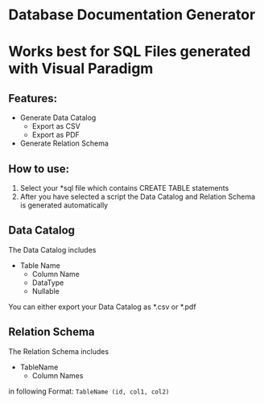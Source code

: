 # Database Documentation Generator

# Works best for SQL Files generated with Visual Paradigm

## Features:
- Generate Data Catalog
  - Export as CSV
  - Export as PDF
- Generate Relation Schema

## How to use:

1. Select your *sql file which contains CREATE TABLE statements
2. After you have selected a script the Data Catalog and Relation Schema is generated automatically

## Data Catalog

The Data Catalog includes

- Table Name
  - Column Name
  - DataType
  - Nullable
  
You can either export your Data Catalog as *.csv or *.pdf

## Relation Schema

The Relation Schema includes
- TableName
  - Column Names
  
in following Format:
`TableName (id, col1, col2)`

